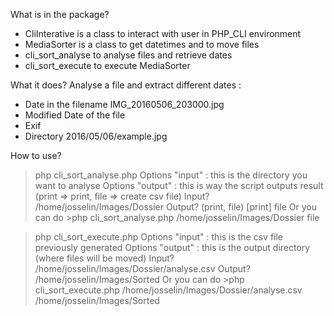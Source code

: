 What is in the package?
- CliInterative is a class to interact with user in PHP_CLI environment
- MediaSorter is a class to get datetimes and to move files
- cli_sort_analyse to analyse files and retrieve dates
- cli_sort_execute to execute MediaSorter

What it does?
Analyse a file and extract different dates :
- Date in the filename IMG_20160506_203000.jpg
- Modified Date of the file
- Exif
- Directory 2016/05/06/example.jpg

How to use?
>php cli_sort_analyse.php
Options "input" : this is the directory you want to analyse
Options "output" : this is way the script outputs result (print => print, file => create csv file)
>Input? /home/josselin/Images/Dossier
>Output? (print, file) [print] file
Or you can do >php cli_sort_analyse.php /home/josselin/Images/Dossier file

>php cli_sort_execute.php
Options "input" : this is the csv file previously generated
Options "output" : this is the output directory (where files will be moved)
>Input? /home/josselin/Images/Dossier/analyse.csv
>Output? /home/josselin/Images/Sorted
Or you can do >php cli_sort_execute.php /home/josselin/Images/Dossier/analyse.csv /home/josselin/Images/Sorted